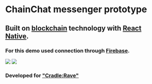 <h1> ChainChat messenger prototype </h1>
<h2> Built on <a href="https://ru.wikipedia.org/wiki/Блокчейн">blockchain</a> technology with <a href="http://facebook.github.io/react-native/"> React Native</a>. </h2> 
<h3> For this demo used connection through <a href="https://firebase.google.com">Firebase</a>. </h3>
<img src="https://pp.userapi.com/c841620/v841620337/65ce2/3CJtu_pWMMM.jpg"/>
<img src="https://pp.userapi.com/c840736/v840736672/572f1/cv7WFbpj664.jpg"/>
<h3>Developed for <a href="http://sber-tech.com" target="blank">"Cradle:Rave" </h3></a>


